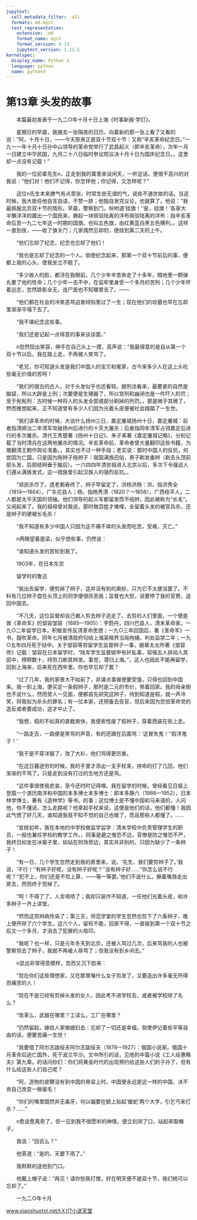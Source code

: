 ```yaml
---
jupytext:
  cell_metadata_filter: -all
  formats: md:myst
  text_representation:
    extension: .md
    format_name: myst
    format_version: 0.13
    jupytext_version: 1.11.5
kernelspec:
  display_name: Python 3
  language: python
  name: python3
---
```

# 第13章  头发的故事 

　　本篇最初发表于一九二○年十月十日上海《时事新报·学灯》。 

　　星期日的早晨，我揭去一张隔夜的日历，向着新的那一张上看了又看的说：“阿，十月十日，——今天原来正是双十节双十节：又称“辛亥革命纪念日。”一九一一年十月十日孙中山领导的革命党举行了武昌起义（即辛亥革命），次年一月一日建立中华民国，九月二十八日临时参议院议决十月十日为国庆纪念日。。这里却一点没有记载！” 

　　我的一位前辈先生n，正走到我的寓里来谈闲天，一听这话，便很不高兴的对我说：“他们对！他们不记得，你怎样他；你记得，又怎样呢？” 

　　这位n先生本来脾气有点乖张，时常生些无谓的气，说些不通世故的话。当这时候，我大抵任他自言自语，不赞一辞；他独自发完议论，也就算了。他说：“我最佩服北京双十节的情形。早晨，警察到门，吩咐道‘挂旗！’‘是，挂旗！’各家大半懒洋洋的踱出一个国民来，撅起一块斑驳陆离的洋布斑驳陆离的洋布：指辛亥革命后至一九二七年这一时期的国旗，也叫五色旗，由红黄蓝白黑五色横列。。这样一直到夜，——收了旗关门；几家偶然忘却的，便挂到第二天的上午。 

　　“他们忘却了纪念，纪念也忘却了他们！ 

　　“我也是忘却了纪念的一个人。倘使纪念起来，那第一个双十节前后的事，便都上我的心头，使我坐立不稳了。 

　　“多少故人的脸，都浮在我眼前。几个少年辛苦奔走了十多年，暗地里一颗弹丸要了他的性命；几个少年一击不中，在监牢里身受一个多月的苦刑；几个少年怀着远志，忽然踪影全无，连尸首也不知哪里去了。—— 

　　“他们都在社会的冷笑恶骂迫害倾陷里过了一生；现在他们的坟墓也早在忘却里渐渐平塌下去了。 

　　“我不堪纪念这些事。 

　　“我们还是记起一点得意的事来谈谈罢。” 

　　n忽然现出笑容，伸手在自己头上一摸，高声说：“我最得意的是自从第一个双十节以后，我在路上走，不再被人笑骂了。 

　　“老兄，你可知道头发是我们中国人的宝贝和冤家，古今来多少人在这上头吃些毫无价值的苦呵！ 

　　“我们的很古的古人，对于头发似乎也还看轻。据刑法看来，最要紧的自然是脑袋，所以大辟是上刑；次要便是生殖器了，所以宫刑和幽闭也是一件吓人的罚；至于髡髡刑：古时候一种将人的头发全部或部分剃掉的刑罚。，那是微乎其微了，然而推想起来，正不知道曾有多少人们因为光着头皮便被社会践踏了一生世。 

　　“我们讲革命的时候，大谈什么扬州三日，嘉定屠城扬州十日，嘉定屠城：前者指清顺治二年清军攻破扬州后进行的十天大屠杀；后者指同年清军占领嘉定后进行的多次屠杀。清代王秀楚著《扬州十日记》、朱子素著《嘉定屠城记略》，分别记载了当时清兵在这两地屠杀的情况。辛亥革命前，革命者曾大量翻印这些书籍，为推翻清王朝作舆论准备。，其实也不过一种手段；老实说：那时中国人的反抗，何尝因为亡国，只是因为拖辫子拖辫子：我国满族旧俗，男子剃发垂辫（剃去头顶前部头发，后部结辫垂于脑后）。一六四四年清世祖进入北京以后，多次下令强迫人们遵从满族发式，这一措施曾引起汉族人的强烈反抗。。 

　　“顽民杀尽了，遗老都寿终了，辫子早留定了，洪杨洪杨：洪，指洪秀全（1814—1864），广东花县人；杨，指杨秀清（1820？—1856），广西桂平人。二人都是太平天国的领袖。他们领导的起义军都留发而不结辫，因此被称为“长毛”。又闹起来了。我的祖母曾对我说，那时做百姓才难哩，全留着头发的被官兵杀，还是辫子的便被长毛杀！ 

　　“我不知道有多少中国人只因为这不痛不痒的头发而吃苦，受难，灭亡。” 

　　n两眼望着屋梁，似乎想些事，仍然说： 

　　“谁知道头发的苦轮到我了。 

　　1903年，在日本东京 

　　留学时的鲁迅 

　　“我出去留学，便剪掉了辫子，这并没有别的奥妙，只为它不太便当罢了。不料有几位辫子盘在头顶上的同学便很厌恶我；监督也大怒，说要停了我的官费，送回中国去。 

　　“不几天，这位监督却自己被人剪去辫子逃走了。去剪的人们里面，一个便是做《革命军》的邹容邹容（1885—1905）：字蔚丹，四川巴县人，清末革命家。一九○二年留学日本，积极宣传反清革命思想；一九○三年回国后，著《革命军》一书，鼓吹革命。同年七月被清政府勾结上海英租界当局拘捕，判处监禁二年；一九○五年四月死于狱中。关于邹容等剪留学生监督辫子一事，据章太炎所著《邹容传》记载：邹容在日本留学时，“陆军学生监督姚甲有奸私事，容偕五人排闼入其邸中，榜颊数十，持剪刀断其辫发。事觉，潜归上海。”，这人也因此不能再留学，回到上海来，后来死在西牢里。你也早忘却了罢？ 

　　“过了几年，我的家景大不如前了，非谋点事做便要受饿，只得也回到中国来。我一到上海，便买定一条假辫子，那时是二元的市价，带着回家。我的母亲倒也不说什么，然而旁人一见面，便都首先研究这辫子，待到知道是假，就一声冷笑，将我拟为杀头的罪名；有一位本家，还预备去告官，但后来因为恐怕革命党的造反或者要成功，这才中止了。 

　　“我想，假的不如真的直截爽快，我便索性废了假辫子，穿着西装在街上走。 

　　“一路走去，一路便是笑骂的声音，有的还跟在后面骂：‘这冒失鬼！’‘假洋鬼子！’ 

　　“我于是不穿洋服了，改了大衫，他们骂得更厉害。 

　　“在这日暮途穷的时候，我的手里才添出一支手杖来，拼命的打了几回，他们渐渐的不骂了。只是走到没有打过的生地方还是骂。 

　　“这件事很使我悲哀，至今还时时记得哩。我在留学的时候，曾经看见日报上登载一个游历南洋和中国的本多博士本多博士：即本多静六（1866—1952），日本林学博士，著有《造林学》等书。的事；这位博士是不懂中国和马来语的，人问他，你不懂话，怎么走路呢？他拿起手杖来说，这便是他们的话，他们都懂！我因此气愤了好几天，谁知道我竟不知不觉的自己也做了，而且那些人都懂了。…… 

　　“宣统初年，我在本地的中学校做监学监学：清末学校中负责管理学生的职员，一般也兼任学校的教学工作。，同事是避之惟恐不远，官僚是防之惟恐不严，我终日如坐在冰窖子里，如站在刑场旁边，其实并非别的，只因为缺少了一条辫子！ 

　　“有一日，几个学生忽然走到我的房里来，说，‘先生，我们要剪辫子了。’我说，‘不行！’‘有辫子好呢，没有辫子好呢？’‘没有辫子好……’‘你怎么说不行呢？’‘犯不上，你们还是不剪上算，——等一等罢。’他们不说什么，撅着嘴唇走出房去，然而终于剪掉了。 

　　“呵！不得了了，人言啧啧了；我却只装作不知道，一任他们光着头皮，和许多辫子一齐上讲堂。 

　　“然而这剪辫病传染了；第三天，师范学堂的学生忽然也剪下了六条辫子，晚上便开除了六个学生。这六个人，留校不能，回家不得，一直挨到第一个双十节之后又一个多月，才消去了犯罪的火烙印。 

　　“我呢？也一样，只是元年冬天到北京，还被人骂过几次，后来骂我的人也被警察剪去了辫子，我就不再被人辱骂了；但我没有到乡间去。” 

　　n显出非常得意模样，忽而又沉下脸来： 

　　“现在你们这些理想家，又在那里嚷什么女子剪发了，又要造出许多毫无所得而痛苦的人！ 

　　“现在不是已经有剪掉头发的女人，因此考不进学校去，或者被学校除了名么？ 

　　“改革么，武器在哪里？工读么，工厂在哪里？ 

　　“仍然留起，嫁给人家做媳妇去：忘却了一切还是幸福，倘使伊记着些平等自由的话，便要苦痛一生世！ 

　　“我要借了阿尔志跋绥夫阿尔志跋绥夫（1878—1927）：俄国小说家。俄国十月革命后逃亡国外，死于波兰华沙。文中所引的话，见他的中篇小说《工人绥惠略夫》第九章。的话问你们：你们将黄金时代的出现预约给这些人们的子孙了，但有什么给这些人们自己呢？ 

　　“阿，造物的皮鞭没有到中国的脊梁上时，中国便永远是这一样的中国，决不肯自己改变一根毫毛！ 

　　“你们的嘴里既然并无毒牙，何以偏要在额上贴起‘蝮蛇’两个大字，引乞丐来打杀？……” 

　　n愈说愈离奇了，但一见到我不很愿听的神情，便立刻闭了口，站起来取帽子。 

　　我说：“回去么？” 

　　他答道：“是的，天要下雨了。” 

　　我默默的送他到门口。 

　　他戴上帽子说：“再见！请你恕我打搅，好在明天便不是双十节，我们统可以忘却了。” 

　　一九二○年十月 

www.xiaoshuotxt.net/tＸt|?小说天堂 

